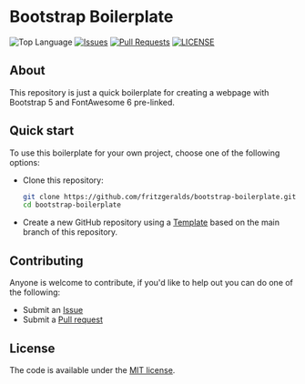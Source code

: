 # Bootstrap Boilerplate

![Top Language](https://img.shields.io/github/languages/top/fritzgeralds/bootstrap-boilerplate)
[![Issues](https://img.shields.io/github/issues/fritzgeralds/bootstrap-boilerplate)](https://github.com/fritzgeralds/bootstrap-boilerplate/issues)
[![Pull Requests](https://img.shields.io/github/issues-pr/fritzgeralds/bootstrap-boilerplate)](https://github.com/fritzgeralds/bootstrap-boilerplate/pulls)
[![LICENSE](https://img.shields.io/badge/license-MIT-orange.svg)](https://github.com/fritzgeralds/bootstrap-boilerplate/blob/main/LICENSE.md)

## About

This repository is just a quick boilerplate for creating a webpage with Bootstrap 5 and
FontAwesome 6 pre-linked.

## Quick start

To use this boilerplate for your own project, choose one of the following options:

* Clone this repository:

  ```bash
  git clone https://github.com/fritzgeralds/bootstrap-boilerplate.git
  cd bootstrap-boilerplate
  ```

* Create a new GitHub repository using a [Template](https://github.com/new) based on the main branch of this
  repository.

## Contributing

Anyone is welcome to contribute, if you'd like to help out you can do one of the following:

* Submit an [Issue](https://github.com/fritzgeralds/bootstrap-boilerplate/issues)
* Submit a [Pull request](https://github.com/fritzgeralds/bootstrap-boilerplate/pulls)

## License

The code is available under the [MIT license](LICENSE.md).
